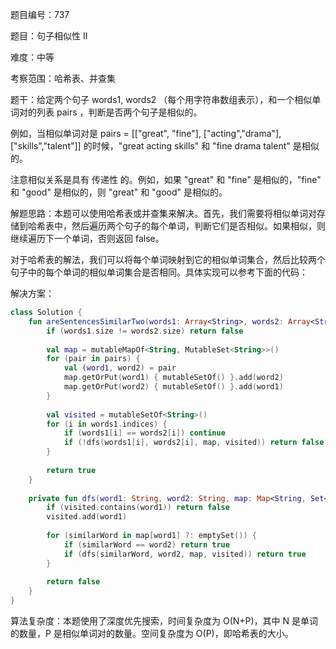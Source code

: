 题目编号：737

题目：句子相似性 II

难度：中等

考察范围：哈希表、并查集

题干：给定两个句子 words1, words2 （每个用字符串数组表示），和一个相似单词对的列表 pairs ，判断是否两个句子是相似的。

例如，当相似单词对是 pairs = [["great", "fine"], ["acting","drama"], ["skills","talent"]] 的时候，"great acting skills" 和 "fine drama talent" 是相似的。

注意相似关系是具有 传递性 的。例如，如果 "great" 和 "fine" 是相似的，"fine" 和 "good" 是相似的，则 "great" 和 "good" 是相似的。

解题思路：本题可以使用哈希表或并查集来解决。首先，我们需要将相似单词对存储到哈希表中，然后遍历两个句子的每个单词，判断它们是否相似。如果相似，则继续遍历下一个单词，否则返回 false。

对于哈希表的解法，我们可以将每个单词映射到它的相似单词集合，然后比较两个句子中的每个单词的相似单词集合是否相同。具体实现可以参考下面的代码：

解决方案：

```kotlin
class Solution {
    fun areSentencesSimilarTwo(words1: Array<String>, words2: Array<String>, pairs: List<List<String>>): Boolean {
        if (words1.size != words2.size) return false
        
        val map = mutableMapOf<String, MutableSet<String>>()
        for (pair in pairs) {
            val (word1, word2) = pair
            map.getOrPut(word1) { mutableSetOf() }.add(word2)
            map.getOrPut(word2) { mutableSetOf() }.add(word1)
        }
        
        val visited = mutableSetOf<String>()
        for (i in words1.indices) {
            if (words1[i] == words2[i]) continue
            if (!dfs(words1[i], words2[i], map, visited)) return false
        }
        
        return true
    }
    
    private fun dfs(word1: String, word2: String, map: Map<String, Set<String>>, visited: MutableSet<String>): Boolean {
        if (visited.contains(word1)) return false
        visited.add(word1)
        
        for (similarWord in map[word1] ?: emptySet()) {
            if (similarWord == word2) return true
            if (dfs(similarWord, word2, map, visited)) return true
        }
        
        return false
    }
}
```

算法复杂度：本题使用了深度优先搜索，时间复杂度为 O(N+P)，其中 N 是单词的数量，P 是相似单词对的数量。空间复杂度为 O(P)，即哈希表的大小。